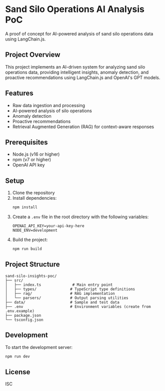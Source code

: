 # Sand Silo Operations AI Analysis PoC

A proof of concept for AI-powered analysis of sand silo operations data using LangChain.js.

## Project Overview

This project implements an AI-driven system for analyzing sand silo operations data, providing intelligent insights, anomaly detection, and proactive recommendations using LangChain.js and OpenAI's GPT models.

## Features

- Raw data ingestion and processing
- AI-powered analysis of silo operations
- Anomaly detection
- Proactive recommendations
- Retrieval Augmented Generation (RAG) for context-aware responses

## Prerequisites

- Node.js (v16 or higher)
- npm (v7 or higher)
- OpenAI API key

## Setup

1. Clone the repository
2. Install dependencies:
   ```bash
   npm install
   ```
3. Create a `.env` file in the root directory with the following variables:
   ```
   OPENAI_API_KEY=your-api-key-here
   NODE_ENV=development
   ```
4. Build the project:
   ```bash
   npm run build
   ```

## Project Structure

```
sand-silo-insights-poc/
├── src/
│   ├── index.ts              # Main entry point
│   ├── types/               # TypeScript type definitions
│   ├── rag/                 # RAG implementation
│   └── parsers/             # Output parsing utilities
├── data/                    # Sample and test data
├── .env                     # Environment variables (create from .env.example)
├── package.json
└── tsconfig.json
```

## Development

To start the development server:

```bash
npm run dev
```

## License

ISC
